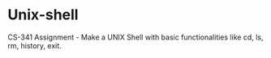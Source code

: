 # Unix-shell
CS-341 Assignment - Make a UNIX Shell with basic functionalities like cd, ls, rm, history, exit.
